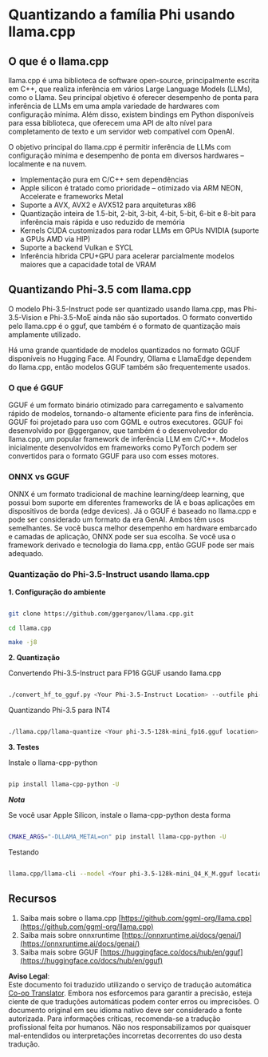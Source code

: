 <!--
CO_OP_TRANSLATOR_METADATA:
{
  "original_hash": "462bddc47427d8785f3c9fd817b346fe",
  "translation_date": "2025-05-09T14:07:52+00:00",
  "source_file": "md/01.Introduction/04/UsingLlamacppQuantifyingPhi.md",
  "language_code": "pt"
}
-->
# **Quantizando a família Phi usando llama.cpp**

## **O que é o llama.cpp**

llama.cpp é uma biblioteca de software open-source, principalmente escrita em C++, que realiza inferência em vários Large Language Models (LLMs), como o Llama. Seu principal objetivo é oferecer desempenho de ponta para inferência de LLMs em uma ampla variedade de hardwares com configuração mínima. Além disso, existem bindings em Python disponíveis para essa biblioteca, que oferecem uma API de alto nível para completamento de texto e um servidor web compatível com OpenAI.

O objetivo principal do llama.cpp é permitir inferência de LLMs com configuração mínima e desempenho de ponta em diversos hardwares – localmente e na nuvem.

- Implementação pura em C/C++ sem dependências
- Apple silicon é tratado como prioridade – otimizado via ARM NEON, Accelerate e frameworks Metal
- Suporte a AVX, AVX2 e AVX512 para arquiteturas x86
- Quantização inteira de 1.5-bit, 2-bit, 3-bit, 4-bit, 5-bit, 6-bit e 8-bit para inferência mais rápida e uso reduzido de memória
- Kernels CUDA customizados para rodar LLMs em GPUs NVIDIA (suporte a GPUs AMD via HIP)
- Suporte a backend Vulkan e SYCL
- Inferência híbrida CPU+GPU para acelerar parcialmente modelos maiores que a capacidade total de VRAM

## **Quantizando Phi-3.5 com llama.cpp**

O modelo Phi-3.5-Instruct pode ser quantizado usando llama.cpp, mas Phi-3.5-Vision e Phi-3.5-MoE ainda não são suportados. O formato convertido pelo llama.cpp é o gguf, que também é o formato de quantização mais amplamente utilizado.

Há uma grande quantidade de modelos quantizados no formato GGUF disponíveis no Hugging Face. AI Foundry, Ollama e LlamaEdge dependem do llama.cpp, então modelos GGUF também são frequentemente usados.

### **O que é GGUF**

GGUF é um formato binário otimizado para carregamento e salvamento rápido de modelos, tornando-o altamente eficiente para fins de inferência. GGUF foi projetado para uso com GGML e outros executores. GGUF foi desenvolvido por @ggerganov, que também é o desenvolvedor do llama.cpp, um popular framework de inferência LLM em C/C++. Modelos inicialmente desenvolvidos em frameworks como PyTorch podem ser convertidos para o formato GGUF para uso com esses motores.

### **ONNX vs GGUF**

ONNX é um formato tradicional de machine learning/deep learning, que possui bom suporte em diferentes frameworks de IA e boas aplicações em dispositivos de borda (edge devices). Já o GGUF é baseado no llama.cpp e pode ser considerado um formato da era GenAI. Ambos têm usos semelhantes. Se você busca melhor desempenho em hardware embarcado e camadas de aplicação, ONNX pode ser sua escolha. Se você usa o framework derivado e tecnologia do llama.cpp, então GGUF pode ser mais adequado.

### **Quantização do Phi-3.5-Instruct usando llama.cpp**

**1. Configuração do ambiente**


```bash

git clone https://github.com/ggerganov/llama.cpp.git

cd llama.cpp

make -j8

```


**2. Quantização**

Convertendo Phi-3.5-Instruct para FP16 GGUF usando llama.cpp


```bash

./convert_hf_to_gguf.py <Your Phi-3.5-Instruct Location> --outfile phi-3.5-128k-mini_fp16.gguf

```

Quantizando Phi-3.5 para INT4


```bash

./llama.cpp/llama-quantize <Your phi-3.5-128k-mini_fp16.gguf location> ./gguf/phi-3.5-128k-mini_Q4_K_M.gguf Q4_K_M

```


**3. Testes**

Instale o llama-cpp-python


```bash

pip install llama-cpp-python -U

```

***Nota*** 

Se você usar Apple Silicon, instale o llama-cpp-python desta forma


```bash

CMAKE_ARGS="-DLLAMA_METAL=on" pip install llama-cpp-python -U

```

Testando 


```bash

llama.cpp/llama-cli --model <Your phi-3.5-128k-mini_Q4_K_M.gguf location> --prompt "<|user|>\nCan you introduce .NET<|end|>\n<|assistant|>\n"  --gpu-layers 10

```



## **Recursos**

1. Saiba mais sobre o llama.cpp [https://github.com/ggml-org/llama.cpp](https://github.com/ggml-org/llama.cpp)  
2. Saiba mais sobre onnxruntime [https://onnxruntime.ai/docs/genai/](https://onnxruntime.ai/docs/genai/)  
3. Saiba mais sobre GGUF [https://huggingface.co/docs/hub/en/gguf](https://huggingface.co/docs/hub/en/gguf)

**Aviso Legal**:  
Este documento foi traduzido utilizando o serviço de tradução automática [Co-op Translator](https://github.com/Azure/co-op-translator). Embora nos esforcemos para garantir a precisão, esteja ciente de que traduções automáticas podem conter erros ou imprecisões. O documento original em seu idioma nativo deve ser considerado a fonte autorizada. Para informações críticas, recomenda-se a tradução profissional feita por humanos. Não nos responsabilizamos por quaisquer mal-entendidos ou interpretações incorretas decorrentes do uso desta tradução.